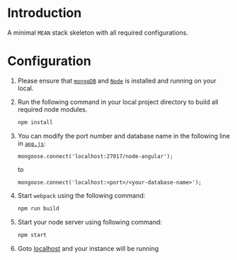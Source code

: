 # Introduction
A minimal `MEAN` stack skeleton with all required configurations.

# Configuration

1. Please ensure that [`mongoDB`][MONGODB] and [`Node`][NODE] is installed and running on your local.

2. Run the following command in your local project directory to build all required node modules.
   ```bash
   npm install
   ```

3. You can modify the port number and database name in the following line in [`app.js`](app.js):
   ```
   mongoose.connect('localhost:27017/node-angular');
   ```
   
   to
   
   ```
   mongoose.connect('localhost:<port>/<your-database-name>');
   ```
  
4. Start `webpack` using the following command:
   ```bash
   npm run build
   ```

5. Start your node server using following command:
   ```bash
   npm start
   ```

6. Goto [localhost][LOCAL] and your instance will be running

[MONGODB]: https://docs.mongodb.com/manual/installation
[NODE]: https://nodejs.org/en/
[LOCAL]: 127.0.0.1:3000/
